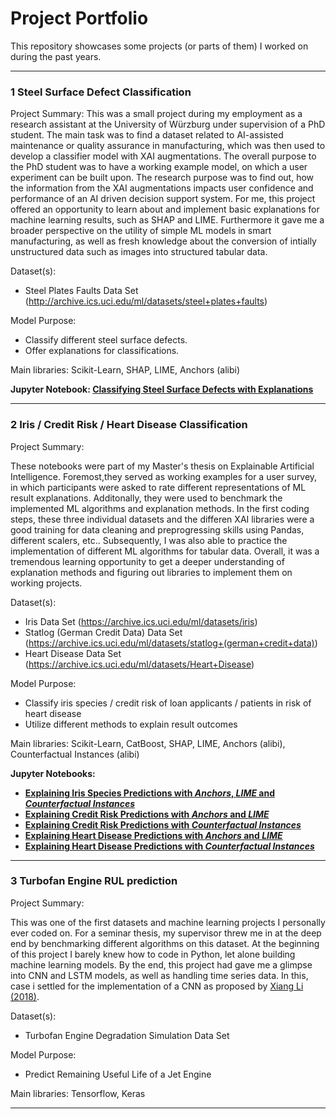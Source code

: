 # Project Portfolio

This repository showcases some projects (or parts of them) I worked on during the past years.

---

### 1 Steel Surface Defect Classification

Project Summary:
This was a small project during my employment as a research assistant at the University of Würzburg under supervision of a PhD student. The main task was to find a dataset related to AI-assisted maintenance or quality assurance in manufacturing, which was then used to develop a classifier model with XAI augmentations. The overall purpose to the PhD student was to have a working example model, on which a user experiment can be built upon. The research purpose was to find out, how the information from the XAI augmentations impacts user confidence and performance of an AI driven decision support system. For me, this project offered an opportunity to learn about and implement basic explanations for machine learning results, such as SHAP and LIME. Furthermore it gave me a broader perspective on the utility of simple ML models in smart manufacturing, as well as fresh knowledge about the conversion of intially unstructured data such as images into structured tabular data.

Dataset(s):
- Steel Plates Faults Data Set (http://archive.ics.uci.edu/ml/datasets/steel+plates+faults)

Model Purpose:
- Classify different steel surface defects.
- Offer explanations for classifications.

Main libraries: Scikit-Learn, SHAP, LIME, Anchors (alibi)

**Jupyter Notebook: [Classifying Steel Surface Defects with Explanations][1]**

[1]:https://nbviewer.jupyter.org/github/kvn23/portfolio/blob/main/Steel%20Surface%20Defect%20Classifier/steelsurface_classification_xai.ipynb

---

### 2 Iris / Credit Risk / Heart Disease Classification

Project Summary:

These notebooks were part of my Master's thesis on Explainable Artificial Intelligence. Foremost,they served as working examples for a user survey, in which participants were asked to rate different representations of ML result explanations. Additonally, they were used to benchmark the implemented ML algorithms and explanation methods. In the first coding steps, these three individual datasets and the differen XAI libraries were a good training for data cleaning and preprogressing skills using Pandas, different scalers, etc.. Subsequently, I was also able to practice the implementation of different ML algorithms for tabular data. Overall, it was a tremendous learning opportunity to get a deeper understanding of explanation methods and figuring out libraries to implement them on working projects.

Dataset(s):
- Iris Data Set (https://archive.ics.uci.edu/ml/datasets/iris)
- Statlog (German Credit Data) Data Set (https://archive.ics.uci.edu/ml/datasets/statlog+(german+credit+data))
- Heart Disease Data Set (https://archive.ics.uci.edu/ml/datasets/Heart+Disease)

Model Purpose:
- Classify iris species / credit risk of loan applicants / patients in risk of heart disease
- Utilize different methods to explain result outcomes

Main libraries: Scikit-Learn, CatBoost, SHAP, LIME, Anchors (alibi), Counterfactual Instances (alibi)

**Jupyter Notebooks:**
- **[Explaining Iris Species Predictions with *Anchors*, *LIME* and *Counterfactual Instances*][2]**
- **[Explaining Credit Risk Predictions with *Anchors* and *LIME*][3]**
- **[Explaining Credit Risk Predictions with *Counterfactual Instances*][4]**
- **[Explaining Heart Disease Predictions with *Anchors* and *LIME*][5]**
- **[Explaining Heart Disease Predictions with *Counterfactual Instances*][6]**

[2]:https://nbviewer.jupyter.org/github/kvn23/portfolio/blob/main/ML%20Prediction%20Explainers/iris_classification_xai.ipynb
[3]:https://nbviewer.jupyter.org/github/kvn23/portfolio/blob/main/ML%20Prediction%20Explainers/credit_risk_anchors_lime.ipynb
[4]:https://nbviewer.jupyter.org/github/kvn23/portfolio/blob/main/ML%20Prediction%20Explainers/credit_risk_counterfactuals.ipynb
[5]:https://nbviewer.jupyter.org/github/kvn23/portfolio/blob/main/ML%20Prediction%20Explainers/Heart%20Disease_AnchorsLime.ipynb
[6]:https://nbviewer.jupyter.org/github/kvn23/portfolio/blob/main/ML%20Prediction%20Explainers/Heart%20Disease_Counterfactuals.ipynb

---

### 3  Turbofan Engine RUL prediction

Project Summary:

This was one of the first datasets and machine learning projects I personally ever coded on. For a seminar thesis, my supervisor threw me in at the deep end by benchmarking different algorithms on this dataset. At the beginning of this project I barely knew how to code in Python, let alone building machine learning models. By the end, this project had gave me a glimpse into CNN and LSTM models, as well as handling time series data. In this, case i settled for the implementation of a CNN as proposed by [Xiang Li (2018)](https://www.sciencedirect.com/science/article/abs/pii/S0951832017307779).

Dataset(s):
- Turbofan Engine Degradation Simulation Data Set

Model Purpose:
- Predict Remaining Useful Life of a Jet Engine

Main libraries: Tensorflow, Keras

---

